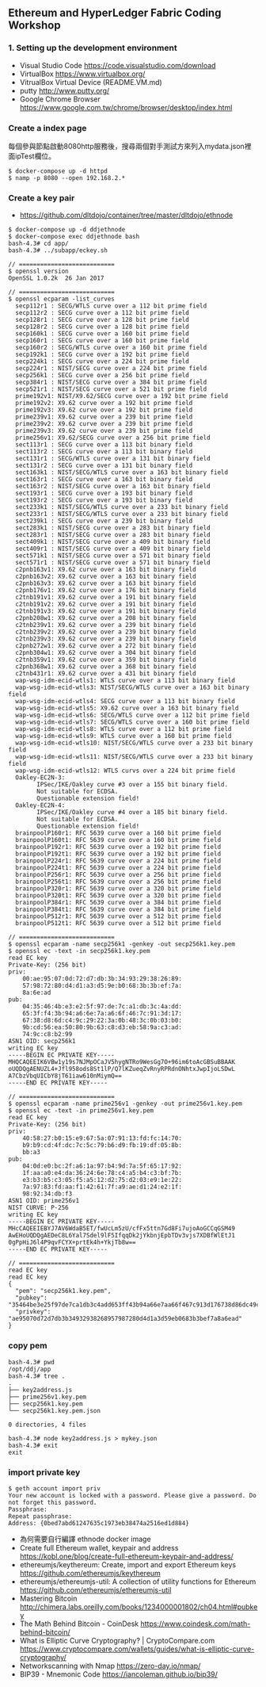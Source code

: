 ## Ethereum and HyperLedger Fabric Coding Workshop

### 1. Setting up the development environment

* Visual Studio Code https://code.visualstudio.com/download
* VirtualBox https://www.virtualbox.org/
* VitrualBox Virtual Device (README.VM.md)
* putty http://www.putty.org/
* Google Chrome Browser https://www.google.com.tw/chrome/browser/desktop/index.html

### Create a index page

每個參與節點啟動8080http服務後，搜尋兩個對手測試方來列入mydata.json裡面ipTest欄位。

```
$ docker-compose up -d httpd
$ namp -p 8080 --open 192.168.2.* 
```

### Create a key pair

* https://github.com/dltdojo/container/tree/master/dltdojo/ethnode

```
$ docker-compose up -d ddjethnode
$ docker-compose exec ddjethnode bash
bash-4.3# cd app/
bash-4.3# ../subapp/eckey.sh

// ===========================
$ openssl version
OpenSSL 1.0.2k  26 Jan 2017

// ===========================
$ openssl ecparam -list_curves
  secp112r1 : SECG/WTLS curve over a 112 bit prime field
  secp112r2 : SECG curve over a 112 bit prime field
  secp128r1 : SECG curve over a 128 bit prime field
  secp128r2 : SECG curve over a 128 bit prime field
  secp160k1 : SECG curve over a 160 bit prime field
  secp160r1 : SECG curve over a 160 bit prime field
  secp160r2 : SECG/WTLS curve over a 160 bit prime field
  secp192k1 : SECG curve over a 192 bit prime field
  secp224k1 : SECG curve over a 224 bit prime field
  secp224r1 : NIST/SECG curve over a 224 bit prime field
  secp256k1 : SECG curve over a 256 bit prime field
  secp384r1 : NIST/SECG curve over a 384 bit prime field
  secp521r1 : NIST/SECG curve over a 521 bit prime field
  prime192v1: NIST/X9.62/SECG curve over a 192 bit prime field
  prime192v2: X9.62 curve over a 192 bit prime field
  prime192v3: X9.62 curve over a 192 bit prime field
  prime239v1: X9.62 curve over a 239 bit prime field
  prime239v2: X9.62 curve over a 239 bit prime field
  prime239v3: X9.62 curve over a 239 bit prime field
  prime256v1: X9.62/SECG curve over a 256 bit prime field
  sect113r1 : SECG curve over a 113 bit binary field
  sect113r2 : SECG curve over a 113 bit binary field
  sect131r1 : SECG/WTLS curve over a 131 bit binary field
  sect131r2 : SECG curve over a 131 bit binary field
  sect163k1 : NIST/SECG/WTLS curve over a 163 bit binary field
  sect163r1 : SECG curve over a 163 bit binary field
  sect163r2 : NIST/SECG curve over a 163 bit binary field
  sect193r1 : SECG curve over a 193 bit binary field
  sect193r2 : SECG curve over a 193 bit binary field
  sect233k1 : NIST/SECG/WTLS curve over a 233 bit binary field
  sect233r1 : NIST/SECG/WTLS curve over a 233 bit binary field
  sect239k1 : SECG curve over a 239 bit binary field
  sect283k1 : NIST/SECG curve over a 283 bit binary field
  sect283r1 : NIST/SECG curve over a 283 bit binary field
  sect409k1 : NIST/SECG curve over a 409 bit binary field
  sect409r1 : NIST/SECG curve over a 409 bit binary field
  sect571k1 : NIST/SECG curve over a 571 bit binary field
  sect571r1 : NIST/SECG curve over a 571 bit binary field
  c2pnb163v1: X9.62 curve over a 163 bit binary field
  c2pnb163v2: X9.62 curve over a 163 bit binary field
  c2pnb163v3: X9.62 curve over a 163 bit binary field
  c2pnb176v1: X9.62 curve over a 176 bit binary field
  c2tnb191v1: X9.62 curve over a 191 bit binary field
  c2tnb191v2: X9.62 curve over a 191 bit binary field
  c2tnb191v3: X9.62 curve over a 191 bit binary field
  c2pnb208w1: X9.62 curve over a 208 bit binary field
  c2tnb239v1: X9.62 curve over a 239 bit binary field
  c2tnb239v2: X9.62 curve over a 239 bit binary field
  c2tnb239v3: X9.62 curve over a 239 bit binary field
  c2pnb272w1: X9.62 curve over a 272 bit binary field
  c2pnb304w1: X9.62 curve over a 304 bit binary field
  c2tnb359v1: X9.62 curve over a 359 bit binary field
  c2pnb368w1: X9.62 curve over a 368 bit binary field
  c2tnb431r1: X9.62 curve over a 431 bit binary field
  wap-wsg-idm-ecid-wtls1: WTLS curve over a 113 bit binary field
  wap-wsg-idm-ecid-wtls3: NIST/SECG/WTLS curve over a 163 bit binary field
  wap-wsg-idm-ecid-wtls4: SECG curve over a 113 bit binary field
  wap-wsg-idm-ecid-wtls5: X9.62 curve over a 163 bit binary field
  wap-wsg-idm-ecid-wtls6: SECG/WTLS curve over a 112 bit prime field
  wap-wsg-idm-ecid-wtls7: SECG/WTLS curve over a 160 bit prime field
  wap-wsg-idm-ecid-wtls8: WTLS curve over a 112 bit prime field
  wap-wsg-idm-ecid-wtls9: WTLS curve over a 160 bit prime field
  wap-wsg-idm-ecid-wtls10: NIST/SECG/WTLS curve over a 233 bit binary field
  wap-wsg-idm-ecid-wtls11: NIST/SECG/WTLS curve over a 233 bit binary field
  wap-wsg-idm-ecid-wtls12: WTLS curvs over a 224 bit prime field
  Oakley-EC2N-3:
        IPSec/IKE/Oakley curve #3 over a 155 bit binary field.
        Not suitable for ECDSA.
        Questionable extension field!
  Oakley-EC2N-4:
        IPSec/IKE/Oakley curve #4 over a 185 bit binary field.
        Not suitable for ECDSA.
        Questionable extension field!
  brainpoolP160r1: RFC 5639 curve over a 160 bit prime field
  brainpoolP160t1: RFC 5639 curve over a 160 bit prime field
  brainpoolP192r1: RFC 5639 curve over a 192 bit prime field
  brainpoolP192t1: RFC 5639 curve over a 192 bit prime field
  brainpoolP224r1: RFC 5639 curve over a 224 bit prime field
  brainpoolP224t1: RFC 5639 curve over a 224 bit prime field
  brainpoolP256r1: RFC 5639 curve over a 256 bit prime field
  brainpoolP256t1: RFC 5639 curve over a 256 bit prime field
  brainpoolP320r1: RFC 5639 curve over a 320 bit prime field
  brainpoolP320t1: RFC 5639 curve over a 320 bit prime field
  brainpoolP384r1: RFC 5639 curve over a 384 bit prime field
  brainpoolP384t1: RFC 5639 curve over a 384 bit prime field
  brainpoolP512r1: RFC 5639 curve over a 512 bit prime field
  brainpoolP512t1: RFC 5639 curve over a 512 bit prime field

// ===========================
$ openssl ecparam -name secp256k1 -genkey -out secp256k1.key.pem
$ openssl ec -text -in secp256k1.key.pem
read EC key
Private-Key: (256 bit)
priv:
    00:ae:95:07:0d:72:d7:db:3b:34:93:29:38:26:89:
    57:98:72:80:d4:d1:a3:d5:9e:b0:68:3b:3b:ef:7a:
    8a:6e:ad
pub:
    04:35:46:4b:e3:e2:5f:97:de:7c:a1:db:3c:4a:dd:
    65:3f:f4:3b:94:a6:6e:7a:a6:6f:46:7c:91:3d:17:
    67:38:d8:6d:c4:9c:29:22:3a:0b:48:3c:0b:03:b0:
    9b:cd:56:ea:50:80:9b:63:c8:d3:eb:58:9a:c3:ad:
    74:9c:c8:b2:99
ASN1 OID: secp256k1
writing EC key
-----BEGIN EC PRIVATE KEY-----
MHQCAQEEIK6VBw1y19s7NJMpOCaJV5hygNTRo9WesGg7O+96im6toAcGBSuBBAAK
oUQDQgAENUZL4+Jfl958ods8St1lP/Q7lKZueqZvRnyRPRdnONhtxJwpIjoLSDwL
A7CbzVbqUICbY8jT61iaw610nMiymQ==
-----END EC PRIVATE KEY-----

// ===========================
$ openssl ecparam -name prime256v1 -genkey -out prime256v1.key.pem
$ openssl ec -text -in prime256v1.key.pem
read EC key
Private-Key: (256 bit)
priv:
    40:58:27:b0:15:e9:67:5a:07:91:13:fd:fc:14:70:
    b9:b9:cd:4f:dc:7c:5c:79:b6:d9:fb:19:df:05:8b:
    bb:a3
pub:
    04:0d:e0:bc:2f:a6:1a:97:b4:9d:7a:5f:65:17:92:
    1f:aa:a0:e4:da:36:24:6e:78:c4:a5:b4:c3:bf:7b:
    e3:b3:b5:c3:05:f5:a5:12:d2:75:d2:03:e9:1e:22:
    7a:97:83:fd:aa:f1:42:61:7f:a9:ae:d1:24:e2:1f:
    98:92:34:db:f3
ASN1 OID: prime256v1
NIST CURVE: P-256
writing EC key
-----BEGIN EC PRIVATE KEY-----
MHcCAQEEIEBYJ7AV6WdaB5ET/fwUcLm5zU/cfFx5ttn7Gd8Fi7ujoAoGCCqGSM49
AwEHoUQDQgAEDeC8L6Yal7Sdel9lF5IfqqDk2jYkbnjEpbTDv3vjs7XDBfWlEtJ1
0gPpHiJ6l4P9qvFCYX+prtEk4h+YkjTb8w==
-----END EC PRIVATE KEY-----

// ===========================
read EC key
read EC key
{
  "pem": "secp256k1.key.pem",
  "pubkey": "35464be3e25f97de7ca1db3c4add653ff43b94a66e7aa66f467c913d176738d86dc49c29223a0b483c0b03b09bcd56ea50809b63c8d3eb589ac3ad749cc8b299",
  "privkey": "ae95070d72d7db3b34932938268957987280d4d1a3d59eb0683b3bef7a8a6ead"
}

```

### copy pem

```
bash-4.3# pwd
/opt/ddj/app
bash-4.3# tree .
.
├── key2address.js
├── prime256v1.key.pem
├── secp256k1.key.pem
└── secp256k1.key.pem.json

0 directories, 4 files

bash-4.3# node key2address.js > mykey.json
bash-4.3# exit
exit
```

### import private key

```
$ geth account import priv
Your new account is locked with a password. Please give a password. Do not forget this password.
Passphrase: 
Repeat passphrase: 
Address: {0bed7abd61247635c1973eb38474a2516ed1d884}
```

* 為何需要自行編譯 ethnode docker image
* Create full Ethereum wallet, keypair and address https://kobl.one/blog/create-full-ethereum-keypair-and-address/
* ethereumjs/keythereum: Create, import and export Ethereum keys https://github.com/ethereumjs/keythereum
* ethereumjs/ethereumjs-util: A collection of utility functions for Ethereum https://github.com/ethereumjs/ethereumjs-util
* Mastering Bitcoin http://chimera.labs.oreilly.com/books/1234000001802/ch04.html#pubkey
* The Math Behind Bitcoin - CoinDesk https://www.coindesk.com/math-behind-bitcoin/
* What is Elliptic Curve Cryptography? | CryptoCompare.com https://www.cryptocompare.com/wallets/guides/what-is-elliptic-curve-cryptography/
* Networkscanning with Nmap https://zero-day.io/nmap/
* BIP39 - Mnemonic Code https://iancoleman.github.io/bip39/